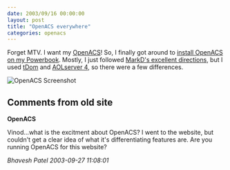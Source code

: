 ```yaml
---
date: 2003/09/16 00:00:00
layout: post
title: "OpenACS everywhere"
categories: openacs
---
```


Forget MTV. I want my [OpenACS](http://openacs.org)! So, I finally got around to [install OpenACS on my Powerbook](http://kurup.org/openacs/mac-install). Mostly, I just followed [MarkD's excellent directions](http://borkware.com/rants/openacs/), but I used [tDom](http://www.tdom.org/) and [AOLserver 4](http://aolserver.com/), so there were a few differences.

<img src="http://kurup.org/images/oacs-screen.jpg" alt="OpenACS Screenshot" />

<div id="comment-box">
<h2>Comments from old site</h2>

<div class="one-comment">
<p><b>OpenACS</b></p>
<p>
Vinod...what is the excitment about OpenACS? I went to the website,
but couldn't get a clear idea of what it's differentiating features
are. Are you running OpenACS for this website?
</p>
<address class="signature">
<span class="author">Bhavesh Patel</span>
<span class="date">2003-09-27 11:08:01</span>
</address>
</div>

</div>
